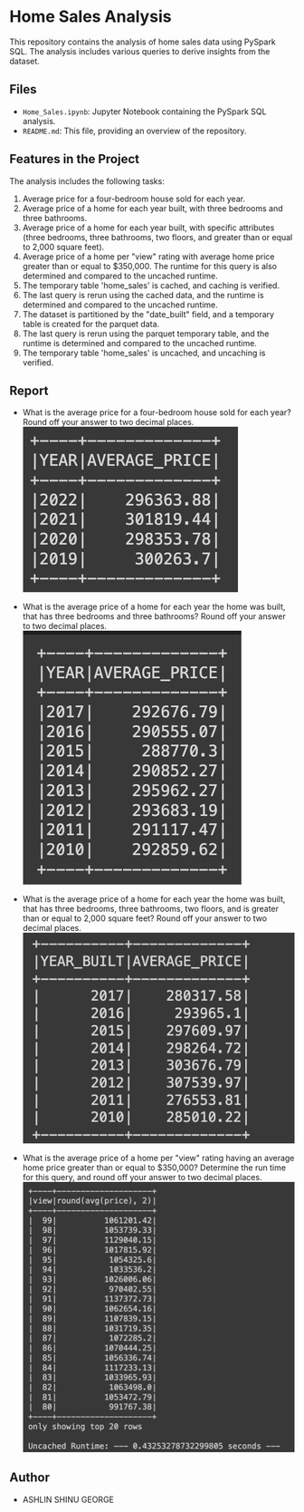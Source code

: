 # Home Sales Analysis
This repository contains the analysis of home sales data using PySpark SQL. The analysis includes various queries to derive insights from the dataset.

## Files
- `Home_Sales.ipynb`: Jupyter Notebook containing the PySpark SQL analysis.
- `README.md`: This file, providing an overview of the repository.

## Features in the Project
The analysis includes the following tasks:
1. Average price for a four-bedroom house sold for each year.
2. Average price of a home for each year built, with three bedrooms and three bathrooms.
3. Average price of a home for each year built, with specific attributes (three bedrooms, three bathrooms, two floors, and greater than or equal to 2,000 square feet).
4. Average price of a home per "view" rating with average home price greater than or equal to $350,000. The runtime for this query is also determined and compared to the uncached runtime.
5. The temporary table 'home_sales' is cached, and caching is verified.
6. The last query is rerun using the cached data, and the runtime is determined and compared to the uncached runtime.
7. The dataset is partitioned by the "date_built" field, and a temporary table is created for the parquet data.
8. The last query is rerun using the parquet temporary table, and the runtime is determined and compared to the uncached runtime.
9. The temporary table 'home_sales' is uncached, and uncaching is verified.


## Report
- What is the average price for a four-bedroom house sold for each year? Round off your answer to two decimal places.
![Home Sales Analysis](images/four-bedroom.png)

- What is the average price of a home for each year the home was built, that has three bedrooms and three bathrooms? Round off your answer to two decimal places.
![Home Sales Analysis](images/three_bedrooms.png) 

- What is the average price of a home for each year the home was built, that has three bedrooms, three bathrooms, two floors, and is greater than or equal to 2,000 square feet? Round off your answer to two decimal places.
![Home Sales Analysis](images/two_floors.png)

- What is the average price of a home per "view" rating having an average home price greater than or equal to $350,000? Determine the run time for this query, and round off your answer to two decimal places.
![Home Sales Analysis](images/home_per_view.png)

## Author
- ASHLIN SHINU GEORGE

